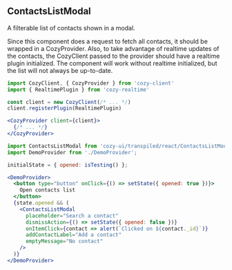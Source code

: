 ## ContactsListModal

A filterable list of contacts shown in a modal.

Since this component does a request to fetch all contacts, it should be wrapped
in a CozyProvider. Also, to take advantage of realtime updates of the contacts,
the CozyClient passed to the provider should have a realtime plugin initialized.
The component will work without realtime initialized, but the list will not always
be up-to-date.

```jsx static
import CozyClient, { CozyProvider } from 'cozy-client'
import { RealtimePlugin } from 'cozy-realtime'

const client = new CozyClient(/* ... */)
client.registerPlugin(RealtimePlugin)

<CozyProvider client={client}>
  {/* ... */}
</CozyProvider>
```

```jsx
import ContactsListModal from 'cozy-ui/transpiled/react/ContactsListModal';
import DemoProvider from './DemoProvider';

initialState = { opened: isTesting() };

<DemoProvider>
  <button type="button" onClick={() => setState({ opened: true })}>
    Open contacts list
  </button>
  {state.opened && (
    <ContactsListModal
      placeholder="Search a contact"
      dismissAction={() => setState({ opened: false })}
      onItemClick={contact => alert(`Clicked on ${contact._id}`)}
      addContactLabel="Add a contact"
      emptyMessage="No contact"
    />
  )}
</DemoProvider>
```
